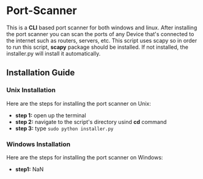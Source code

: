 # Port-Scanner

This is a **CLI** based port scanner for both windows and linux. After installing the port scanner 
you can scan the ports of any Device that's connected to the internet such as routers, servers, etc. 
This script uses scapy so in order to run this script, **scapy** package should be installed. 
If not installed, the installer.py will install it automatically.



## Installation Guide

### Unix Installation

Here are the steps for installing the port scanner on Unix:
 - **step 1:** open up the terminal
 - **step 2:** navigate to the script's directory usind **cd** command
 - **step 3:** type `sudo python installer.py`
 
### Windows Installation

Here are the steps for installing the port scanner on Windows:
 - **step1:** NaN

